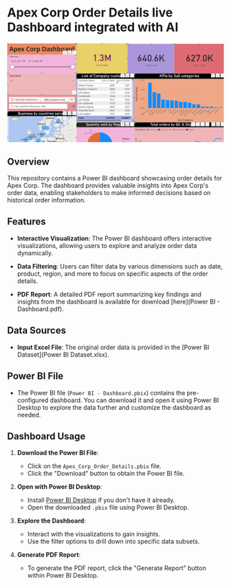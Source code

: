 # Apex Corp Order Details live Dashboard integrated with AI

![Dashboard Preview](dashboard_preview.PNG)

## Overview

This repository contains a Power BI dashboard showcasing order details for Apex Corp. The dashboard provides valuable insights into Apex Corp's order data, enabling stakeholders to make informed decisions based on historical order information.

## Features

- **Interactive Visualization**: The Power BI dashboard offers interactive visualizations, allowing users to explore and analyze order data dynamically.

- **Data Filtering**: Users can filter data by various dimensions such as date, product, region, and more to focus on specific aspects of the order details.

- **PDF Report**: A detailed PDF report summarizing key findings and insights from the dashboard is available for download [here](Power BI - Dashboard.pdf).

## Data Sources

- **Input Excel File**: The original order data is provided in the [Power BI Dataset](Power BI Dataset.xlsx).

## Power BI File

- The Power BI file (`Power BI - Dashboard.pbix`) contains the pre-configured dashboard. You can download it and open it using Power BI Desktop to explore the data further and customize the dashboard as needed.

## Dashboard Usage

1. **Download the Power BI File**: 
   - Click on the `Apex_Corp_Order_Details.pbix` file.
   - Click the "Download" button to obtain the Power BI file.

2. **Open with Power BI Desktop**: 
   - Install [Power BI Desktop](https://powerbi.microsoft.com/en-us/desktop/) if you don't have it already.
   - Open the downloaded `.pbix` file using Power BI Desktop.

3. **Explore the Dashboard**:
   - Interact with the visualizations to gain insights.
   - Use the filter options to drill down into specific data subsets.

4. **Generate PDF Report**:
   - To generate the PDF report, click the "Generate Report" button within Power BI Desktop.

